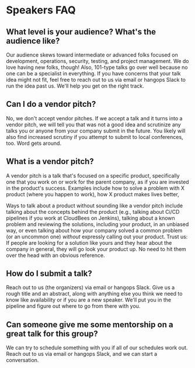 # Speakers FAQ

## What level is your audience? What's the audience like?

Our audience skews toward intermediate or advanced folks focused on development, operations, security, testing, and project management. We do love having new folks, though! Also, 101-type talks go over well because no one can be a specialist in everything. If you have concerns that your talk idea might not fit, feel free to reach out to us via email or hangops Slack to run the idea past us. We'll help you get on the right track.

## Can I do a vendor pitch?

No, we don't accept vendor pitches. If we accept a talk and it turns into a vendor pitch, we will tell you that was not a good idea and scrutinize any talks you or anyone from your company submit in the future. You likely will also find increased scrutiny if you attempt to submit to local conferences, too. Word gets around.

## What is a vendor pitch?

A vendor pitch is a talk that's focused on a specific product, specifically one that you work on or work for the parent company, as if you are invested in the product's success. Examples include how to solve a problem with X product (where you happen to work), how X product makes lives better, 

Ways to talk about a product without sounding like a vendor pitch include talking about the concepts behind the product (e.g., talking about Ci/CD pipelines if you work at CloudBees on Jenkins), talking about a known problem and reviewing the solutions, including your product, in an unbiased way, or even talking about how your company solved a common problem (or an uncommon one) *without* expressly calling out your product. Trust us: If people are looking for a solution like yours and they hear about the company in general, they will go look your product up. No need to hit them over the head with an obvious reference.

## How do I submit a talk?

Reach out to us (the organizers) via email or hangops Slack. Give us a rough title and an abstract, along with anything else you think we need to know like availability or if you are a new speaker. We'll put you in the pipeline and figure out where to go from there with you.

## Can someone give me some mentorship on a great talk for this group?

We can try to schedule something with you if all of our schedules work out. Reach out to us via email or hangops Slack, and we can start a conversation.